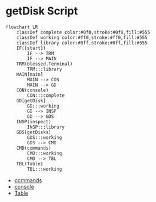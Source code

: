# getDisk Script
```mermaid
flowchart LR
    classDef complete color:#0f0,stroke:#0f0,fill:#555
    classDef working color:#ff0,stroke:#ff0,fill:#555
    classDef library color:#0ff,stroke:#0ff,fill:#555
    IF([start])
        IF --> TRM
        IF --> MAIN
    TRM(blessed.Terminal)
        TRM:::library
    MAIN[main]
        MAIN --> CON
        MAIN --> GD
    CON(console)
        CON:::complete
    GD[getDisk]
        GD:::working
        GD --> INSP
        GD --> GDS
    INSP(inspect)
        INSP:::library
    GDS[getDisks]
        GDS:::working
        GDS --> CMD
    CMD(commands)
        CMD:::working
        CMD --> TBL
    TBL(Table)
        TBL:::working
```
* [commands](../commands/design.md)
* [console](../console/design.md)
* [Table](../table/design.md)